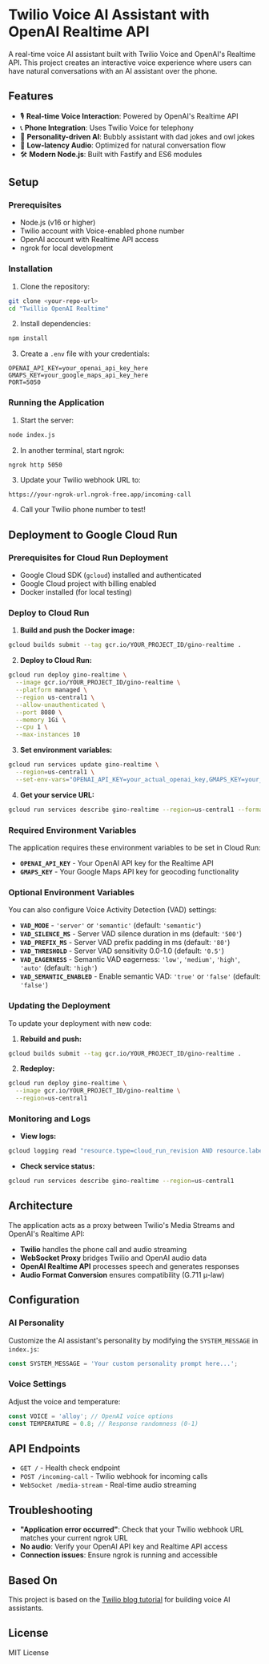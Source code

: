 # Twilio Voice AI Assistant with OpenAI Realtime API

A real-time voice AI assistant built with Twilio Voice and OpenAI's Realtime API. This project creates an interactive voice experience where users can have natural conversations with an AI assistant over the phone.

## Features

- 🎙️ **Real-time Voice Interaction**: Powered by OpenAI's Realtime API
- 📞 **Phone Integration**: Uses Twilio Voice for telephony
- 🤖 **Personality-driven AI**: Bubbly assistant with dad jokes and owl jokes
- 🔄 **Low-latency Audio**: Optimized for natural conversation flow
- 🛠️ **Modern Node.js**: Built with Fastify and ES6 modules

## Setup

### Prerequisites

- Node.js (v16 or higher)
- Twilio account with Voice-enabled phone number
- OpenAI account with Realtime API access
- ngrok for local development

### Installation

1. Clone the repository:
```bash
git clone <your-repo-url>
cd "Twillio OpenAI Realtime"
```

2. Install dependencies:
```bash
npm install
```

3. Create a `.env` file with your credentials:
```env
OPENAI_API_KEY=your_openai_api_key_here
GMAPS_KEY=your_google_maps_api_key_here
PORT=5050
```

### Running the Application

1. Start the server:
```bash
node index.js
```

2. In another terminal, start ngrok:
```bash
ngrok http 5050
```

3. Update your Twilio webhook URL to:
```
https://your-ngrok-url.ngrok-free.app/incoming-call
```

4. Call your Twilio phone number to test!

## Deployment to Google Cloud Run

### Prerequisites for Cloud Run Deployment

- Google Cloud SDK (`gcloud`) installed and authenticated
- Google Cloud project with billing enabled
- Docker installed (for local testing)

### Deploy to Cloud Run

1. **Build and push the Docker image:**
```bash
gcloud builds submit --tag gcr.io/YOUR_PROJECT_ID/gino-realtime .
```

2. **Deploy to Cloud Run:**
```bash
gcloud run deploy gino-realtime \
  --image gcr.io/YOUR_PROJECT_ID/gino-realtime \
  --platform managed \
  --region us-central1 \
  --allow-unauthenticated \
  --port 8080 \
  --memory 1Gi \
  --cpu 1 \
  --max-instances 10
```

3. **Set environment variables:**
```bash
gcloud run services update gino-realtime \
  --region=us-central1 \
  --set-env-vars="OPENAI_API_KEY=your_actual_openai_key,GMAPS_KEY=your_actual_google_maps_key"
```

4. **Get your service URL:**
```bash
gcloud run services describe gino-realtime --region=us-central1 --format="value(status.url)"
```

### Required Environment Variables

The application requires these environment variables to be set in Cloud Run:

- **`OPENAI_API_KEY`** - Your OpenAI API key for the Realtime API
- **`GMAPS_KEY`** - Your Google Maps API key for geocoding functionality

### Optional Environment Variables

You can also configure Voice Activity Detection (VAD) settings:

- **`VAD_MODE`** - `'server'` or `'semantic'` (default: `'semantic'`)
- **`VAD_SILENCE_MS`** - Server VAD silence duration in ms (default: `'500'`)
- **`VAD_PREFIX_MS`** - Server VAD prefix padding in ms (default: `'80'`)
- **`VAD_THRESHOLD`** - Server VAD sensitivity 0.0-1.0 (default: `'0.5'`)
- **`VAD_EAGERNESS`** - Semantic VAD eagerness: `'low'`, `'medium'`, `'high'`, `'auto'` (default: `'high'`)
- **`VAD_SEMANTIC_ENABLED`** - Enable semantic VAD: `'true'` or `'false'` (default: `'false'`)

### Updating the Deployment

To update your deployment with new code:

1. **Rebuild and push:**
```bash
gcloud builds submit --tag gcr.io/YOUR_PROJECT_ID/gino-realtime .
```

2. **Redeploy:**
```bash
gcloud run deploy gino-realtime \
  --image gcr.io/YOUR_PROJECT_ID/gino-realtime \
  --region=us-central1
```

### Monitoring and Logs

- **View logs:**
```bash
gcloud logging read "resource.type=cloud_run_revision AND resource.labels.service_name=gino-realtime" --limit 50
```

- **Check service status:**
```bash
gcloud run services describe gino-realtime --region=us-central1
```

## Architecture

The application acts as a proxy between Twilio's Media Streams and OpenAI's Realtime API:

- **Twilio** handles the phone call and audio streaming
- **WebSocket Proxy** bridges Twilio and OpenAI audio data
- **OpenAI Realtime API** processes speech and generates responses
- **Audio Format Conversion** ensures compatibility (G.711 μ-law)

## Configuration

### AI Personality

Customize the AI assistant's personality by modifying the `SYSTEM_MESSAGE` in `index.js`:

```javascript
const SYSTEM_MESSAGE = 'Your custom personality prompt here...';
```

### Voice Settings

Adjust the voice and temperature:

```javascript
const VOICE = 'alloy'; // OpenAI voice options
const TEMPERATURE = 0.8; // Response randomness (0-1)
```

## API Endpoints

- `GET /` - Health check endpoint
- `POST /incoming-call` - Twilio webhook for incoming calls
- `WebSocket /media-stream` - Real-time audio streaming

## Troubleshooting

- **"Application error occurred"**: Check that your Twilio webhook URL matches your current ngrok URL
- **No audio**: Verify your OpenAI API key and Realtime API access
- **Connection issues**: Ensure ngrok is running and accessible

## Based On

This project is based on the [Twilio blog tutorial](https://www.twilio.com/en-us/blog/voice-ai-assistant-openai-realtime-api-node) for building voice AI assistants.

## License

MIT License
